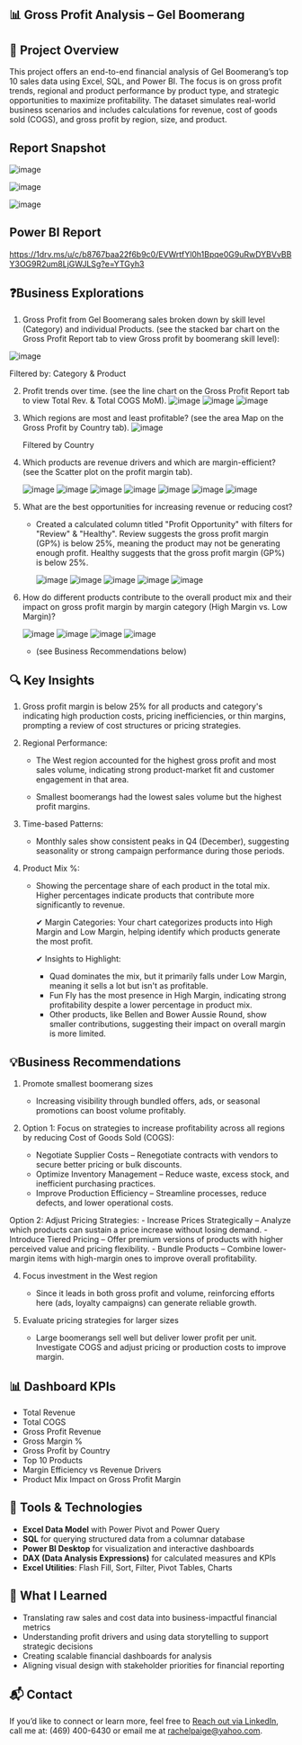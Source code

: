 ## 📊 Gross Profit Analysis – Gel Boomerang

## 🧩 Project Overview
This project offers an end-to-end financial analysis of Gel Boomerang’s top 10 sales data using Excel, SQL, and Power BI. The focus is on gross profit trends, regional and product performance by product type, and strategic opportunities to maximize profitability. The dataset simulates real-world business scenarios and includes calculations for revenue, cost of goods sold (COGS), and gross profit by region, size, and product.

## Report Snapshot
![image](https://github.com/user-attachments/assets/10726c4b-258d-4e42-ad16-557e213fc030)


![image](https://github.com/user-attachments/assets/f76eccc3-311c-4c45-a5c1-4b06381e0d59)




![image](https://github.com/user-attachments/assets/ce2c4ea6-4792-4c52-bb8e-561a3438c122)



## Power BI Report 
https://1drv.ms/u/c/b8767baa22f6b9c0/EVWrtfYl0h1Bpqe0G9uRwDYBVvBBY3OG9R2um8LjGWJLSg?e=YTGyh3



## ❓Business Explorations

1. Gross Profit from Gel Boomerang sales broken down by skill level (Category) and individual Products. (see the stacked bar chart on the  Gross Profit Report tab to view Gross profit by boomerang skill level):

  ![image](https://github.com/user-attachments/assets/39944b0c-e814-4919-8abe-d51169aac5d9)

   Filtered by: Category & Product

2. Profit trends over time. (see the line chart on the Gross Profit Report tab to view Total Rev. & Total COGS MoM).
       ![image](https://github.com/user-attachments/assets/41a8ebb1-f07a-41b9-9040-cb181b170b40)
       ![image](https://github.com/user-attachments/assets/afdc1a45-469f-4500-9b88-640df78540cb)
       ![image](https://github.com/user-attachments/assets/22fcfb61-679f-4afa-bd87-57ff99595be8)



3. Which regions are most and least profitable? (see the area Map on the Gross Profit by Country tab).
       ![image](https://github.com/user-attachments/assets/89344d03-706e-4570-adc6-43dd6e7b8507)

      Filtered by Country

4. Which products are revenue drivers and which are margin-efficient?  (see the Scatter plot on the profit margin tab).
   
      ![image](https://github.com/user-attachments/assets/e847ece9-1562-4095-a110-77cce049c7f0)
      ![image](https://github.com/user-attachments/assets/a24eca49-9e74-4f4a-9291-fe6d50b352bf)
      ![image](https://github.com/user-attachments/assets/301bfacb-44d2-4cf1-8608-115a1ddeccb9)
      ![image](https://github.com/user-attachments/assets/59f2c3b9-5d68-4886-82fe-675dc86346e2)
      ![image](https://github.com/user-attachments/assets/79c92c0d-cade-4c87-a09a-50c4928495b4)
      ![image](https://github.com/user-attachments/assets/198d0108-3c31-4e3d-8029-fc44e436af54)
      ![image](https://github.com/user-attachments/assets/6ddef325-db75-4105-b71c-5b4581e4905f)


   


5. What are the best opportunities for increasing revenue or reducing cost?
     - Created a calculated column titled "Profit Opportunity" with filters for "Review" & "Healthy". Review suggests the gross profit margin (GP%) is below 25%, meaning the product may not be generating enough profit.           Healthy suggests that the gross profit margin (GP%) is below 25%.
      
       ![image](https://github.com/user-attachments/assets/5ce7185d-c49f-406e-ae16-1907029a9a9d)
       ![image](https://github.com/user-attachments/assets/1eb02b49-1793-4c2a-9fc2-8408b12d7ac6)
       ![image](https://github.com/user-attachments/assets/7849c5a4-8056-4635-8994-6c92a4e4e4ed)
       ![image](https://github.com/user-attachments/assets/551e7075-5a81-445b-851b-6eabdb163082)
       ![image](https://github.com/user-attachments/assets/df35f9ec-f9aa-4229-9b31-1a6594d78d89)

       
6. How do different products contribute to the overall product mix and their impact on gross profit margin by margin category (High Margin vs. Low Margin)?

      ![image](https://github.com/user-attachments/assets/676fe9ef-4daa-4469-a1aa-909a6b849f4f)
      ![image](https://github.com/user-attachments/assets/58af2780-4d0a-4c31-8fcd-c69c186a82d8)
      ![image](https://github.com/user-attachments/assets/8155d3db-e8d7-4347-8326-e3651570685d)
      ![image](https://github.com/user-attachments/assets/a6bff6a3-0afd-4cb7-a57e-79f02b559153)







     - (see Business Recommendations below)




## 🔍 Key Insights  

1. Gross profit margin is below 25% for all products and category's indicating high production costs, pricing inefficiencies, or thin margins, prompting a review of cost structures or pricing strategies.  


2. Regional Performance: 

    - The West region accounted for the highest gross profit and most sales volume, indicating strong product-market fit and customer engagement in that area.

    -  Smallest boomerangs had the lowest sales volume but the highest profit margins.


3. Time-based Patterns:

    - Monthly sales show consistent peaks in Q4 (December), suggesting seasonality or strong campaign performance during those periods.


4. Product Mix %:
   
      - Showing the percentage share of each product in the total mix. Higher percentages indicate products that contribute more significantly to revenue.

        ✔ Margin Categories: Your chart categorizes products into High Margin and Low Margin, helping identify which products generate the most profit.

        ✔ Insights to Highlight:
        
        - Quad dominates the mix, but it primarily falls under Low Margin, meaning it sells a lot but isn't as profitable.
        - Fun Fly has the most presence in High Margin, indicating strong profitability despite a lower percentage in product mix.
        - Other products, like Bellen and Bower Aussie Round, show smaller contributions, suggesting their impact on overall margin is more limited.



## 💡Business Recommendations

1. Promote smallest boomerang sizes
   
   - Increasing visibility through bundled offers, ads, or seasonal promotions can boost volume profitably.

2. Option 1:  Focus on strategies to increase profitability across all regions by reducing Cost of Goods Sold (COGS):
    - Negotiate Supplier Costs – Renegotiate contracts with vendors to secure better pricing or bulk discounts.
    - Optimize Inventory Management – Reduce waste, excess stock, and inefficient purchasing practices.
    - Improve Production Efficiency – Streamline processes, reduce defects, and lower operational costs.

  Option 2:  Adjust Pricing Strategies:
    - Increase Prices Strategically – Analyze which products can sustain a price increase without losing demand.
    - Introduce Tiered Pricing – Offer premium versions of products with higher perceived value and pricing flexibility.
    - Bundle Products – Combine lower-margin items with high-margin ones to improve overall profitability.


4. Focus investment in the West region
   
   - Since it leads in both gross profit and volume, reinforcing efforts here (ads, loyalty campaigns) can generate reliable growth.

5. Evaluate pricing strategies for larger sizes
   
   - Large boomerangs sell well but deliver lower profit per unit. Investigate COGS and adjust pricing or production costs to improve margin.




## 📊 Dashboard KPIs

- Total Revenue
- Total COGS
- Gross Profit Revenue
- Gross Margin %
- Gross Profit by Country  
- Top 10 Products
- Margin Efficiency vs Revenue Drivers
- Product Mix Impact on Gross Profit Margin






## 🔧 Tools & Technologies

- **Excel Data Model** with Power Pivot and Power Query
- **SQL** for querying structured data from a columnar database
- **Power BI Desktop** for visualization and interactive dashboards
- **DAX (Data Analysis Expressions)** for calculated measures and KPIs
- **Excel Utilities**: Flash Fill, Sort, Filter, Pivot Tables, Charts




## 🧠 What I Learned
- Translating raw sales and cost data into business-impactful financial metrics
- Understanding profit drivers and using data storytelling to support strategic decisions
- Creating scalable financial dashboards for analysis
- Aligning visual design with stakeholder priorities for financial reporting




## 📬 Contact

If you’d like to connect or learn more, feel free to [Reach out via LinkedIn](https://www.linkedin.com/in/rachel-p-339803204), call me at: (469) 400-6430 or email me at rachelpaige@yahoo.com.
